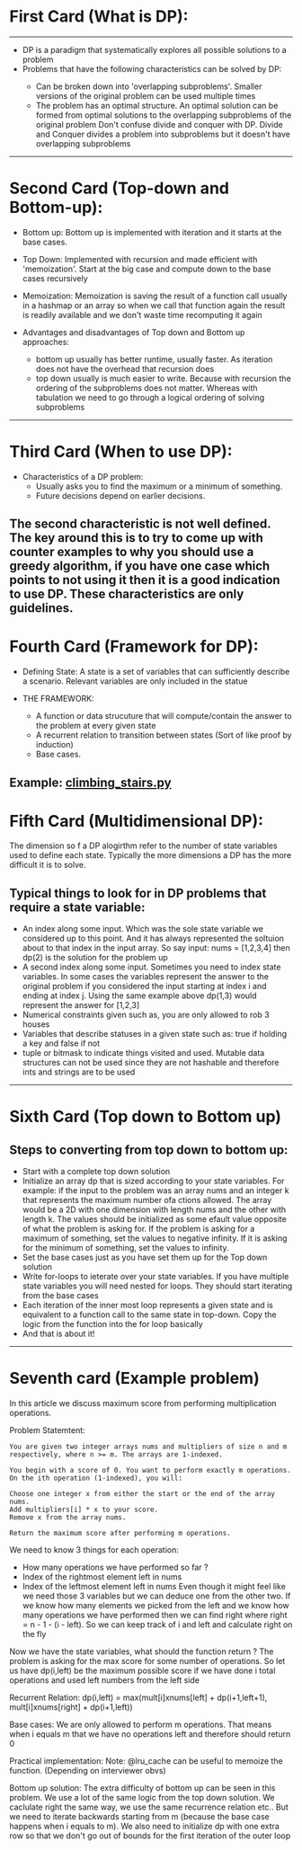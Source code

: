 # First Card (What is DP):
---
* DP is a paradigm that systematically explores all possible solutions to a problem</li>
* Problems that have the following characteristics can be solved by DP:</li>
    * Can be broken down into 'overlapping subproblems'. Smaller versions of the original problem can be used multiple times
    * The problem has an optimal structure. An optimal solution can be formed from optimal solutions to the overlapping subproblems of the original problem
Don't confuse divide and conquer with DP. Divide and Conquer divides a problem into subproblems but it doesn't have overlapping subproblems
---
# Second Card (Top-down and Bottom-up):
* Bottom up:
    Bottom up is implemented with iteration and it starts at the base cases.
* Top Down:
    Implemented with recursion and made efficient with 'memoization'. Start at the big case and compute down to the base cases recursively

* Memoization:
    Memoization is saving the result of a function call usually in a hashmap or an array so when we call that function again the result is readily available and we don't waste time recomputing it again

* Advantages and disadvantages of Top down and Bottom up approaches:
    * bottom up usually has better runtime, usually faster. As iteration does not have the overhead that recursion does
    * top down usually is much easier to write. Because with recursion the ordering of the subproblems does not matter. Whereas with tabulation we need to go through a logical ordering of solving subproblems
---
# Third Card (When to use DP):
* Characteristics of a DP problem:
    * Usually asks you to find the maximum or a minimum of something.
    * Future decisions depend on earlier decisions.

The second characteristic is not well defined. The key around this is to try to come up with counter examples to why you should use a greedy algorithm, if you have one case which points to not using it then it is a good indication to use DP.
These characteristics are only guidelines.
---
# Fourth Card (Framework for DP):
* Defining State:
     A state is a set of variables that can sufficiently describe a scenario. Relevant variables are only included in the statue

* THE FRAMEWORK:
    * A function or data strucuture that will compute/contain the answer to the problem at every given state
    * A recurrent relation to transition between states (Sort of like proof by induction)
    * Base cases.

Example: [climbing_stairs.py](https://github.com/AbdelrahmanAbdelhalim/compprogramming/blob/master/dynamic_programming/climbing_stairs.py)
---
# Fifth Card (Multidimensional DP):

The dimension so f a DP alogirthm refer to the number of state variables used to define each state. Typically the more dimensions a DP has the more difficult it is to solve.

## Typical things to look for in DP problems that require a state variable:
* An index along some input. Which was the sole state variable we considered up to this point. And it has always represented the soltuion about to that index in the input array. So say input: nums = [1,2,3,4] then dp(2) is the solution for the problem up
* A second index along some input. Sometimes you need to index state variables. In some cases the variables represent the answer to the original problem if you considered the input starting at index i and ending at index j. Using the same example above dp(1,3) would represent the answer for [1,2,3]
* Numerical constraints given such as, you are only allowed to rob 3 houses
* Variables that describe statuses in a given state such as: true if holding a key and false if not
* tuple or bitmask to indicate things visited and used. Mutable data structures can not be used since they are not hashable and therefore ints and strings are to be used
---
# Sixth Card (Top down to Bottom up)

## Steps to converting from top down to bottom up:
* Start with a complete top down solution
* Initialize an array dp that is sized according to your state variables. For example: if the input to the problem was an array nums and an integer k that represents the maximum number ofa ctions allowed. The array would be a 2D with one dimension with length nums and the other with length k. The values should be initialized as some efault value opposite of what the problem is asking for. If the problem is asking for a maximum of something, set the values to negative infinity. If it is asking for the minimum of something, set the values to infinity.
* Set the base cases just as you have set them up for the Top down solution
* Write for-loops to ieterate over your state variables. If you have multiple state variables you will need nested for loops. They should start iterating from the base cases
* Each iteration of the inner most loop represents a given state and is equivalent to a function call to the same state in top-down. Copy the logic from the function into the for loop basically
* And that is about it!
---
# Seventh card (Example problem)
In this article we discuss maximum score from performing multiplication operations.

Problem Statemtent:

    You are given two integer arrays nums and multipliers of size n and m respectively, where n >= m. The arrays are 1-indexed.

    You begin with a score of 0. You want to perform exactly m operations. On the ith operation (1-indexed), you will:

    Choose one integer x from either the start or the end of the array nums.
    Add multipliers[i] * x to your score.
    Remove x from the array nums.

    Return the maximum score after performing m operations.

We need to know 3 things for each operation:
* How many operations we have performed so far ?
* Index of the rightmost element left in nums
* Index of the leftmost element left in nums
Even though it might feel like we need those 3 variables but we can deduce one from the other two. If we know how many elements we picked from the left and we know how many operations we have performed then we can find right where right = n - 1 - (i - left). So we can keep track of i and left and calculate right on the fly

Now we have the state variables, what should the function return ? The problem is asking for the max score for some number of operations. So let us have dp(i,left) be the maximum possible score if we have done i total operations and used left numbers from the left side

Recurrent Relation:
dp(i,left) = max(mult[i]xnums[left] + dp(i+1,left+1), mult[i]xnums[right] + dp(i+1,left))

Base cases:
We are only allowed to perform m operations. That means when i equals m that we have no operations left and therefore should return 0

Practical implementation:
Note: @lru_cache can be useful to memoize the function. (Depending on interviewer obvs)

Bottom up solution:
The extra difficulty of bottom up can be seen in this problem. We use a lot of the same logic from the top down solution. We caclulate right the same way, we use the same recurrence relation etc.. But we need to iterate backwards starting from m (because the base case happens when i equals to m). We also need to initialize dp with one extra row so that we don't go out of bounds for the first iteration of the outer loop

